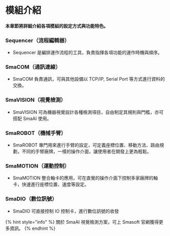 # 模組介紹

#### 本章節將詳細介紹各項模組的設定方式與功能特色。

### Sequencer（流程編輯器）

* Sequencer 是編排運作流程的工具，負責指揮各項功能的運作時機與順序。

### SmaCOM（通訊連線）

* SmaCOM 負責通訊，可與其他設備以 TCP/IP, Serial Port 等方式進行資料的交換。 

### Sma**VISION**（視覺檢測）

* SmaVISION 可為機器視覺設計各種檢測項目，自由制定其規則與門檻，亦可搭配 SmaAI 使用。

### SmaROBOT（機械手臂）

* SmaROBOT 專門用來進行手臂的設定，可定義座標位置、移動方法、路由規劃，不同的手臂廠牌，一樣的操作介面，讓使用者在開發上更為輕鬆。

### SmaMOTION（運動控制）

* SmaMOTION 整合軸卡的應用，可在直覺的操作介面下控制多家廠牌的軸卡，快速進行座標位置、速度等設定。

### SmaDIO（數位訊號）

* SmaDIO 可直接控制 IO 控制卡，進行數位訊號的收發

{% hint style="info" %}
關於 SmaAI 視覺檢測方案，可上 Smasoft 官網獲得更多資訊。
{% endhint %}



